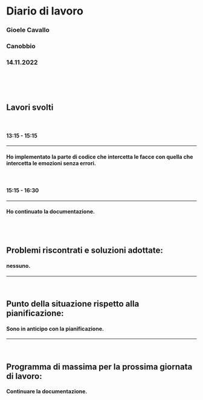 # **Diario di lavoro**

### **Gioele Cavallo**
### Canobbio
### 14.11.2022
<br><br><br>


## **Lavori svolti**
<br>

#### 13:15 - 15:15
---
#### Ho implementato la parte di codice che intercetta le facce con quella che intercetta le emozioni senza errori.

<br>

#### 15:15 - 16:30
---
#### Ho continuato la documentazione.


<br>
<br>

## **Problemi riscontrati e soluzioni adottate:**
#### nessuno.

---
<br>

## **Punto della situazione rispetto alla pianificazione:**
#### Sono in anticipo con la pianificazione.
---
<br>

## **Programma di massima per la prossima giornata di lavoro:**
#### Continuare la documentazione.

